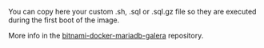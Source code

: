 You can copy here your custom .sh, .sql or .sql.gz file so they are executed during the first boot of the image.

More info in the [bitnami-docker-mariadb-galera](https://github.com/bitnami/bitnami-docker-mariadb-galera#initializing-a-new-instance) repository.
